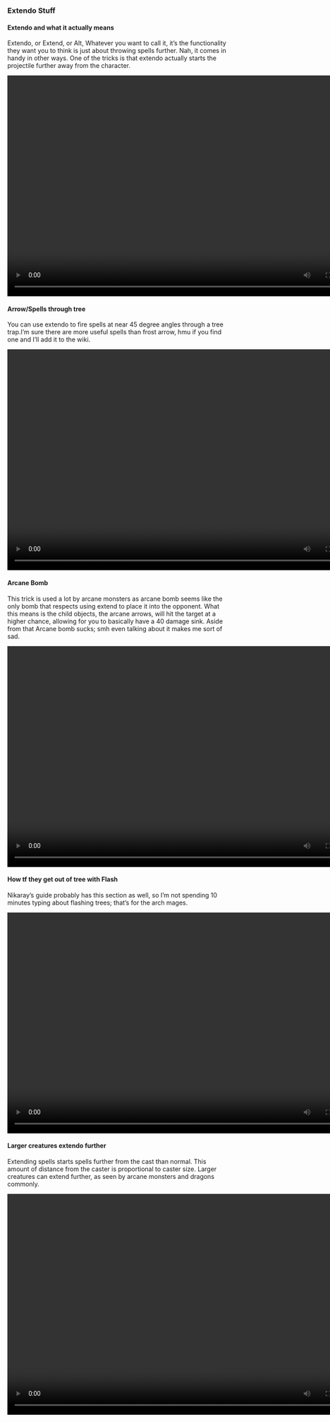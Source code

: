 ### Extendo Stuff


#### Extendo and what it actually means
Extendo, or Extend, or Alt, Whatever you want to call it, it’s the functionality they want you to think is just about throwing spells further. Nah, it comes in handy in other ways. One of the tricks is that extendo  actually starts the projectile further away from the character.

<video controls="true" width="800" height="500" ><source src="https://raw.githubusercontent.com/1IlIl/wikidata/main/tra_trsw2_stuff/ExtendoProjectiles.mp4"></video>


#### Arrow/Spells through tree
You can use extendo to fire spells at near 45 degree angles through a tree trap.I’m sure there are more useful spells than frost arrow, hmu if you find one and I’ll add it to the wiki.


<video controls="true" width="800" height="500" ><source src="https://raw.githubusercontent.com/1IlIl/wikidata/main/tra_trsw2_stuff/ArrowThroughTree.mp4"></video>

#### Arcane Bomb
This trick is used a lot by arcane monsters as arcane bomb seems like the only bomb that respects using extend to place it into the opponent. What this means is the child objects, the arcane arrows, will hit the target at a higher chance, allowing for you to basically have a 40 damage sink. Aside from that Arcane bomb sucks; smh even talking about it makes me sort of sad.


<video controls="true" width="800" height="500" ><source src="https://raw.githubusercontent.com/1IlIl/wikidata/main/tra_trsw2_stuff/ArcaneBombSux.mp4"></video>


#### How tf they get out of tree with Flash
Nikaray’s guide probably has this section as well, so I’m not spending 10 minutes typing about flashing trees; that’s for the arch mages.


<video controls="true" width="800" height="500" ><source src="https://raw.githubusercontent.com/1IlIl/wikidata/main/tra_trsw2_stuff/FlashTree.mp4"></video>


#### Larger creatures extendo further


Extending spells starts spells further from the cast than normal. This amount of distance from the caster is proportional to caster size. Larger creatures can extend further, as seen by arcane monsters and dragons commonly.


<video controls="true" width="800" height="500" ><source src="https://raw.githubusercontent.com/1IlIl/wikidata/main/tra_trsw2_stuff/ExtendDistance.mp4"></video>
